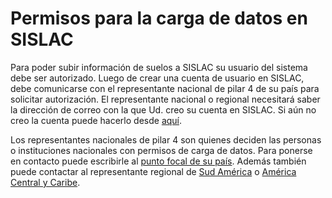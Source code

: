 # Permisos para la carga de datos en SISLAC 

Para poder subir información de suelos a SISLAC su usuario del sistema debe ser autorizado. Luego de crear una cuenta de usuario en SISLAC, debe comunicarse con el representante nacional de pilar 4 de su país para solicitar autorización. El representante nacional o regional necesitará saber la dirección de correo con la que Ud. creo su cuenta en SISLAC. Si aún no creo la cuenta puede hacerlo desde [aquí](missing-link).

Los representantes nacionales de pilar 4 son quienes deciden las personas o instituciones nacionales con permisos de carga de datos. Para ponerse en contacto puede escribirle al [punto focal de su país](http://www.fao.org/global-soil-partnership/partners/country-focal-points/en/). Además también puede contactar al representante regional de [Sud América](http://www.fao.org/global-soil-partnership/regional-partnerships/south-america/en/) o [América Central y Caribe](http://www.fao.org/global-soil-partnership/regional-partnerships/central-america/en/).
